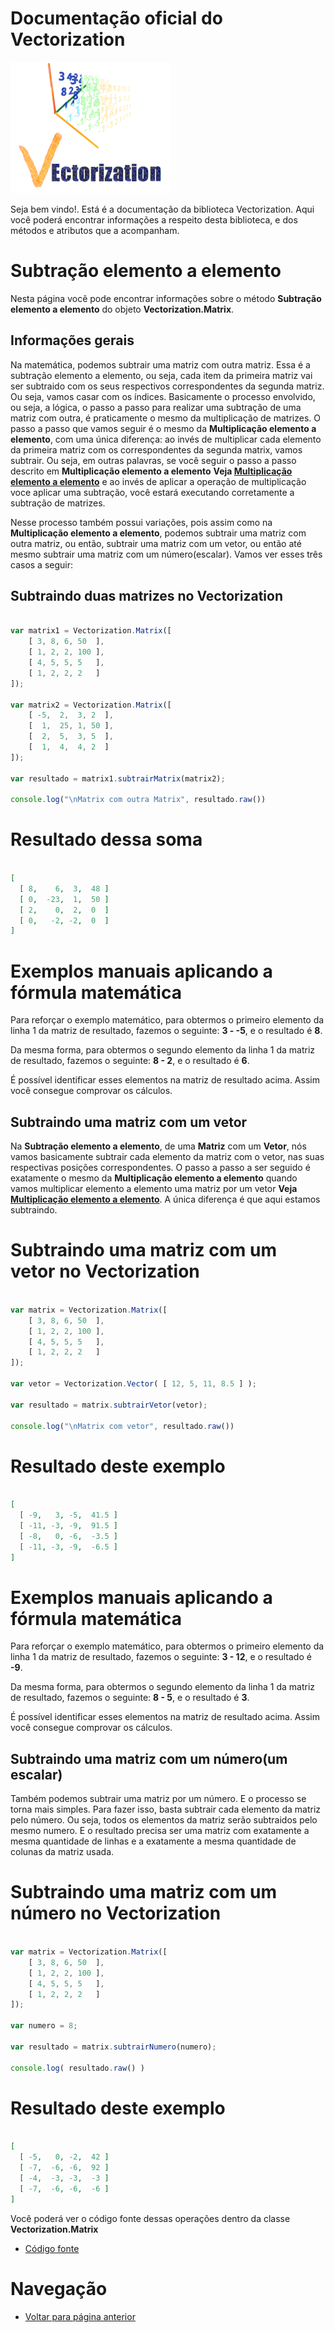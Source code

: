 # Documentação oficial do Vectorization
![Logo do projeto](https://github.com/WilliamJardim/Vectorization/blob/main/imagens/logo256x256.png)

Seja bem vindo!. Está é a documentação da biblioteca Vectorization.
Aqui você poderá encontrar informações a respeito desta biblioteca, e dos métodos e atributos que a acompanham.

# Subtração elemento a elemento
Nesta página você pode encontrar informações sobre o método **Subtração elemento a elemento** do objeto **Vectorization.Matrix**. 

## Informações gerais
Na matemática, podemos subtrair uma matriz com outra matriz. Essa é a subtração elemento a elemento, ou seja, cada item da primeira matriz vai ser subtraido com os seus respectivos correspondentes da segunda matriz. Ou seja, vamos casar com os índices. Basicamente o processo envolvido, ou seja, a lógica, o passo a passo para realizar uma subtração de uma matriz com outra, é praticamente o mesmo da multiplicação de matrizes. O passo a passo que vamos seguir é o mesmo da **Multiplicação elemento a elemento**, com uma única diferença: ao invés de multiplicar cada elemento da primeira matriz com os correspondentes da segunda matrix, vamos subtrair. Ou seja, em outras palavras, se você seguir o passo a passo descrito em **Multiplicação elemento a elemento** **Veja [Multiplicação elemento a elemento](../Multiplicacao/page.md)** e ao invés de aplicar a operação de multiplicação voce aplicar uma subtração, você estará executando corretamente a subtração de matrizes.

Nesse processo também possui variações, pois assim como na **Multiplicação elemento a elemento**, podemos subtrair uma matriz com outra matriz, ou então, subtrair uma matriz com um vetor, ou então até mesmo subtrair uma matriz com um número(escalar). Vamos ver esses três casos a seguir:

## Subtraindo duas matrizes no Vectorization
```javascript

var matrix1 = Vectorization.Matrix([
    [ 3, 8, 6, 50  ],
    [ 1, 2, 2, 100 ],
    [ 4, 5, 5, 5   ],
    [ 1, 2, 2, 2   ]
]);

var matrix2 = Vectorization.Matrix([
    [ -5,  2,  3, 2  ],
    [  1,  25, 1, 50 ],
    [  2,  5,  3, 5  ],
    [  1,  4,  4, 2  ]
]);

var resultado = matrix1.subtrairMatrix(matrix2);

console.log("\nMatrix com outra Matrix", resultado.raw())

``` 

# Resultado dessa soma
```json

[
  [ 8,    6,  3,  48 ]
  [ 0,  -23,  1,  50 ]
  [ 2,    0,  2,  0  ]
  [ 0,   -2, -2,  0  ]
]

```

# Exemplos manuais aplicando a fórmula matemática
Para reforçar o exemplo matemático, para obtermos o primeiro elemento da linha 1 da matriz de resultado, fazemos o seguinte: **3 - -5**, e o resultado é **8**.

Da mesma forma, para obtermos o segundo elemento da linha 1 da matriz de resultado, fazemos o seguinte: **8 - 2**, e o resultado é **6**.

É possível identificar esses elementos na matriz de resultado acima. Assim você consegue comprovar os cálculos.

## Subtraindo uma matriz com um vetor
Na **Subtração elemento a elemento**, de uma **Matriz** com um **Vetor**, nós vamos basicamente subtrair cada elemento da matriz com o vetor, nas suas respectivas posições correspondentes. O passo a passo a ser seguido é exatamente o mesmo da **Multiplicação elemento a elemento** quando vamos multiplicar elemento a elemento uma matriz por um vetor **Veja [Multiplicação elemento a elemento](../Multiplicacao/page.md)**. A única diferença é que aqui estamos subtraindo.

# Subtraindo uma matriz com um vetor no Vectorization
```javascript

var matrix = Vectorization.Matrix([
    [ 3, 8, 6, 50  ],
    [ 1, 2, 2, 100 ],
    [ 4, 5, 5, 5   ],
    [ 1, 2, 2, 2   ]
]);

var vetor = Vectorization.Vector( [ 12, 5, 11, 8.5 ] );

var resultado = matrix.subtrairVetor(vetor);

console.log("\nMatrix com vetor", resultado.raw())
```

# Resultado deste exemplo
```json

[
  [ -9,   3, -5,  41.5 ]
  [ -11, -3, -9,  91.5 ]
  [ -8,   0, -6,  -3.5 ]
  [ -11, -3, -9,  -6.5 ]
]

```

# Exemplos manuais aplicando a fórmula matemática
Para reforçar o exemplo matemático, para obtermos o primeiro elemento da linha 1 da matriz de resultado, fazemos o seguinte: **3 - 12**, e o resultado é **-9**.

Da mesma forma, para obtermos o segundo elemento da linha 1 da matriz de resultado, fazemos o seguinte: **8 - 5**, e o resultado é **3**.

É possível identificar esses elementos na matriz de resultado acima. Assim você consegue comprovar os cálculos.

## Subtraindo uma matriz com um número(um escalar)
Também podemos subtrair uma matriz por um número. E o processo se torna mais simples. Para fazer isso, basta subtrair cada elemento da matriz pelo número. Ou seja, todos os elementos da matriz serão subtraidos pelo mesmo numero. E o resultado precisa ser uma matriz com exatamente a mesma quantidade de linhas e a exatamente a mesma quantidade de colunas da matriz usada.

# Subtraindo uma matriz com um número no Vectorization
```javascript

var matrix = Vectorization.Matrix([
    [ 3, 8, 6, 50  ],
    [ 1, 2, 2, 100 ],
    [ 4, 5, 5, 5   ],
    [ 1, 2, 2, 2   ]
]);

var numero = 8;

var resultado = matrix.subtrairNumero(numero);

console.log( resultado.raw() )

```

# Resultado deste exemplo
```json

[
  [ -5,   0, -2,  42 ]
  [ -7,  -6, -6,  92 ]
  [ -4,  -3, -3,  -3 ]
  [ -7,  -6, -6,  -6 ]
]

```

Você poderá ver o código fonte dessas operações dentro da classe **Vectorization.Matrix**
* [Código fonte](https://github.com/WilliamJardim/Vectorization/blob/main/src/Matrix.js)

# Navegação
* [Voltar para página anterior](../page.md)
